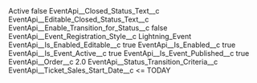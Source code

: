 <?xml version="1.0" encoding="UTF-8"?>
<CustomMetadata xmlns="http://soap.sforce.com/2006/04/metadata" xmlns:xsi="http://www.w3.org/2001/XMLSchema-instance" xmlns:xsd="http://www.w3.org/2001/XMLSchema">
    <label>Active</label>
    <protected>false</protected>
    <values>
        <field>EventApi__Closed_Status_Text__c</field>
        <value xsi:nil="true"/>
    </values>
    <values>
        <field>EventApi__Editable_Closed_Status_Text__c</field>
        <value xsi:nil="true"/>
    </values>
    <values>
        <field>EventApi__Enable_Transition_for_Status__c</field>
        <value xsi:type="xsd:boolean">false</value>
    </values>
    <values>
        <field>EventApi__Event_Registration_Style__c</field>
        <value xsi:type="xsd:string">Lightning_Event</value>
    </values>
    <values>
        <field>EventApi__Is_Enabled_Editable__c</field>
        <value xsi:type="xsd:boolean">true</value>
    </values>
    <values>
        <field>EventApi__Is_Enabled__c</field>
        <value xsi:type="xsd:boolean">true</value>
    </values>
    <values>
        <field>EventApi__Is_Event_Active__c</field>
        <value xsi:type="xsd:boolean">true</value>
    </values>
    <values>
        <field>EventApi__Is_Event_Published__c</field>
        <value xsi:type="xsd:boolean">true</value>
    </values>
    <values>
        <field>EventApi__Order__c</field>
        <value xsi:type="xsd:double">2.0</value>
    </values>
    <values>
        <field>EventApi__Status_Transition_Criteria__c</field>
        <value xsi:type="xsd:string">EventApi__Ticket_Sales_Start_Date__c &lt;= TODAY</value>
    </values>
</CustomMetadata>
